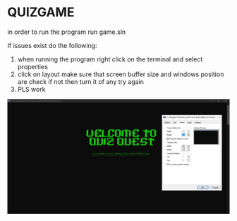 # QUIZGAME

in order to run the program run game.sln

If issues exist do the following:
1. when running the program right click on the terminal and select properties
2. click on layout make sure that screen buffer size and windows position are check if not then turn it of any try again
3. PLS work

![image alt](https://github.com/Jerialbert/QUIZGAME/blob/9b1bc89e7e2e35d504bbfb686548a80a116f6e6d/Capture.PNG)

